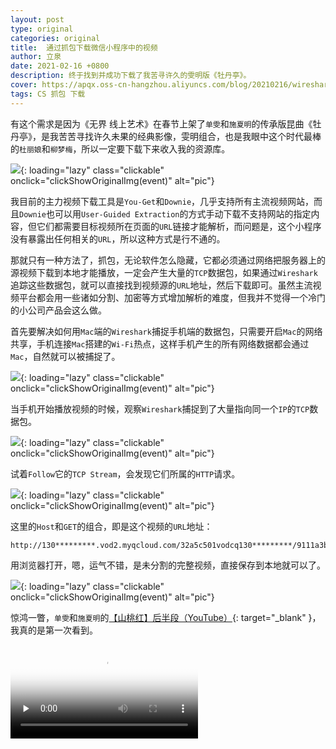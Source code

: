 ```yaml
---
layout: post
type: original
categories: original
title:  通过抓包下载微信小程序中的视频
author: 立泉
date: 2021-02-16 +0800
description: 终于找到并成功下载了我苦寻许久的雯明版《牡丹亭》。
cover: https://apqx.oss-cn-hangzhou.aliyuncs.com/blog/20210216/wireshark_kunqv.jpg
tags: CS 抓包 下载
---
```


有这个需求是因为《无界 线上艺术》在春节上架了`单雯`和`施夏明`的传承版昆曲《牡丹亭》，是我苦苦寻找许久未果的经典影像，雯明组合，也是我眼中这个时代最棒的`杜丽娘`和`柳梦梅`，所以一定要下载下来收入我的资源库。

![](https://apqx.oss-cn-hangzhou.aliyuncs.com/blog/20210216/iphone_kunqv_mudanting.webp){: loading="lazy" class="clickable" onclick="clickShowOriginalImg(event)" alt="pic"}

我目前的主力视频下载工具是`You-Get`和`Downie`，几乎支持所有主流视频网站，而且`Downie`也可以用`User-Guided Extraction`的方式手动下载不支持网站的指定内容，但它们都需要目标视频所在页面的`URL`链接才能解析，而问题是，这个小程序没有暴露出任何相关的`URL`，所以这种方式是行不通的。

那就只有一种方法了，抓包，无论软件怎么隐藏，它都必须通过网络把服务器上的源视频下载到本地才能播放，一定会产生大量的`TCP`数据包，如果通过`Wireshark`追踪这些数据包，就可以直接找到视频源的`URL`地址，然后下载即可。虽然主流视频平台都会用一些诸如分割、加密等方式增加解析的难度，但我并不觉得一个冷门的小公司产品会这么做。

首先要解决如何用`Mac`端的`Wireshark`捕捉手机端的数据包，只需要开启`Mac`的网络共享，手机连接`Mac`搭建的`Wi-Fi`热点，这样手机产生的所有网络数据都会通过`Mac`，自然就可以被捕捉了。

![](https://apqx.oss-cn-hangzhou.aliyuncs.com/blog/20210216/mac_wifi_share.webp){: loading="lazy" class="clickable" onclick="clickShowOriginalImg(event)" alt="pic"}

当手机开始播放视频的时候，观察`Wireshark`捕捉到了大量指向同一个`IP`的`TCP`数据包。

![](https://apqx.oss-cn-hangzhou.aliyuncs.com/blog/20210216/wireshark_kunqv.jpg){: loading="lazy" class="clickable" onclick="clickShowOriginalImg(event)" alt="pic"}

试着`Follow`它的`TCP Stream`，会发现它们所属的`HTTP`请求。

![](https://apqx.oss-cn-hangzhou.aliyuncs.com/blog/20210216/wireshark_flow.jpg){: loading="lazy" class="clickable" onclick="clickShowOriginalImg(event)" alt="pic"}

这里的`Host`和`GET`的组合，即是这个视频的`URL`地址：

```http
http://130*********.vod2.myqcloud.com/32a5c501vodcq130*********/9111a3b75285890814193748493/************UA.mp4
```

用浏览器打开，嗯，运气不错，是未分割的完整视频，直接保存到本地就可以了。

![](https://apqx.oss-cn-hangzhou.aliyuncs.com/blog/20210216/safari_kunqv_mudanting.jpg){: loading="lazy" class="clickable" onclick="clickShowOriginalImg(event)" alt="pic"}

惊鸿一瞥，`单雯`和`施夏明`的[【山桃红】后半段（YouTube）](https://www.youtube.com/watch?v=_LngsAMjR0g){: target="_blank" }，我真的是第一次看到。

<video class="responsive-video" playsinline controls preload="none" poster="https://apqx.oss-cn-hangzhou.aliyuncs.com/blog/20210216/kunqv_shantaohong.jpg">
    <source src="https://apqx.oss-cn-hangzhou.aliyuncs.com/blog/20210216/kunqv_shantaohong_h264.mp4" type="video/mp4">
</video>